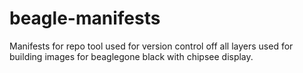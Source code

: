 # beagle-manifests
Manifests for repo tool used for version control off all layers used for building images for beaglegone black with chipsee display.
